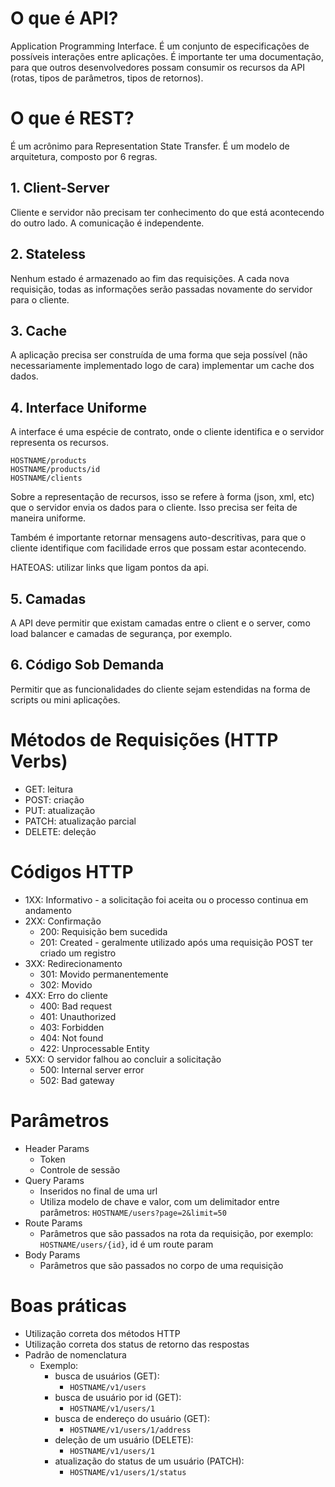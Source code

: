 # O que é API?
Application Programming Interface. É um conjunto de especificações de possíveis
interações entre aplicações. É importante ter uma documentação, para que outros
desenvolvedores possam consumir os recursos da API (rotas, tipos de parâmetros, 
tipos de retornos).

# O que é REST?
É um acrônimo para Representation State Transfer. É um modelo de arquitetura, 
composto por 6 regras.

## 1. Client-Server
Cliente e servidor não precisam ter conhecimento do que está acontecendo do 
outro lado. A comunicação é independente.

## 2. Stateless
Nenhum estado é armazenado ao fim das requisições. A cada nova requisição, todas
as informações serão passadas novamente do servidor para o cliente.

## 3. Cache
A aplicação precisa ser construída de uma forma que seja possível (não 
necessariamente implementado logo de cara) implementar um cache dos dados.

## 4. Interface Uniforme
A interface é uma espécie de contrato, onde o cliente identifica e o servidor 
representa os recursos.
```
HOSTNAME/products
HOSTNAME/products/id
HOSTNAME/clients
```
Sobre a representação de recursos, isso se refere à forma (json, xml, etc) que o servidor envia
os dados para o cliente. Isso precisa ser feita de maneira uniforme.

Também é importante retornar mensagens auto-descritivas, para que o cliente 
identifique com facilidade erros que possam estar acontecendo.

HATEOAS: utilizar links que ligam pontos da api.

## 5. Camadas
A API deve permitir que existam camadas entre o client e o server, 
como load balancer e camadas de segurança, por exemplo.

## 6. Código Sob Demanda
Permitir que as funcionalidades do cliente sejam estendidas na forma de scripts ou
mini aplicações.

# Métodos de Requisições (HTTP Verbs)
- GET: leitura
- POST: criação
- PUT: atualização
- PATCH: atualização parcial
- DELETE: deleção

# Códigos HTTP
- 1XX: Informativo - a solicitação foi aceita ou o processo continua em andamento
- 2XX: Confirmação
  - 200: Requisição bem sucedida
  - 201: Created - geralmente utilizado após uma requisição POST ter criado um registro
- 3XX: Redirecionamento
  - 301: Movido permanentemente
  - 302: Movido
- 4XX: Erro do cliente
  - 400: Bad request
  - 401: Unauthorized
  - 403: Forbidden
  - 404: Not found
  - 422: Unprocessable Entity
- 5XX: O servidor falhou ao concluir a solicitação
  - 500: Internal server error
  - 502: Bad gateway

# Parâmetros
- Header Params
  - Token
  - Controle de sessão
- Query Params
  - Inseridos no final de uma url
  - Utiliza modelo de chave e valor, com um delimitador entre parâmetros: <code>HOSTNAME/users?page=2&limit=50</code>
- Route Params
  - Parâmetros que são passados na rota da requisição, por exemplo: <code>HOSTNAME/users/{id}</code>, id é um route param
- Body Params
  - Parâmetros que são passados no corpo de uma requisição

# Boas práticas
- Utilização correta dos métodos HTTP
- Utilização correta dos status de retorno das respostas
- Padrão de nomenclatura
  - Exemplo:
    - busca de usuários (GET): 
      - <code>HOSTNAME/v1/users</code>
    - busca de usuário por id (GET): 
      - <code>HOSTNAME/v1/users/1</code>
    - busca de endereço do usuário (GET): 
      - <code>HOSTNAME/v1/users/1/address</code>
    - deleção de um usuário (DELETE): 
      - <code>HOSTNAME/v1/users/1</code>
    - atualização do status de um usuário (PATCH): 
      - <code>HOSTNAME/v1/users/1/status</code>